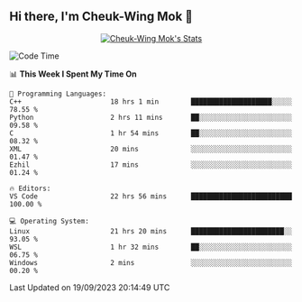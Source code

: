 ## Hi there, I'm Cheuk-Wing Mok 👋

<!--
**mozro0327/mozro0327** is a ✨ _special_ ✨ repository because its `README.md` (this file) appears on your GitHub profile.

Here are some ideas to get you started:

- 🔭 I’m currently working on ...
- 🌱 I’m currently learning ...
- 👯 I’m looking to collaborate on ...
- 🤔 I’m looking for help with ...
- 💬 Ask me about ...
- 📫 How to reach me: ...
- 😄 Pronouns: ...
- ⚡ Fun fact: ...
-->

<p align="center">
  <a href="https://github.com/mozro0327" class="rich-diff-level-one">
    <img src="https://github-readme-stats.vercel.app/api?username=mozro0327&title_color=333&text_color=777" alt="Cheuk-Wing Mok's Stats" >
    <!-- &hide=issues
    <img src="https://github-readme-stats.vercel.app/api?username=mozro0327&hide=issues&title_color=333&text_color=777" alt="Cheuk-Wing Mok's Stats" >
    -->
  </a>
</p>

<!--START_SECTION:waka-->
![Code Time](http://img.shields.io/badge/Code%20Time-1%2C988%20hrs%2035%20mins-blue)

📊 **This Week I Spent My Time On** 

```text
💬 Programming Languages: 
C++                      18 hrs 1 min        ████████████████████░░░░░   78.55 % 
Python                   2 hrs 11 mins       ██░░░░░░░░░░░░░░░░░░░░░░░   09.58 % 
C                        1 hr 54 mins        ██░░░░░░░░░░░░░░░░░░░░░░░   08.32 % 
XML                      20 mins             ░░░░░░░░░░░░░░░░░░░░░░░░░   01.47 % 
Ezhil                    17 mins             ░░░░░░░░░░░░░░░░░░░░░░░░░   01.24 % 

🔥 Editors: 
VS Code                  22 hrs 56 mins      █████████████████████████   100.00 % 

💻 Operating System: 
Linux                    21 hrs 20 mins      ███████████████████████░░   93.05 % 
WSL                      1 hr 32 mins        ██░░░░░░░░░░░░░░░░░░░░░░░   06.75 % 
Windows                  2 mins              ░░░░░░░░░░░░░░░░░░░░░░░░░   00.20 % 
```


 Last Updated on 19/09/2023 20:14:49 UTC
<!--END_SECTION:waka-->
